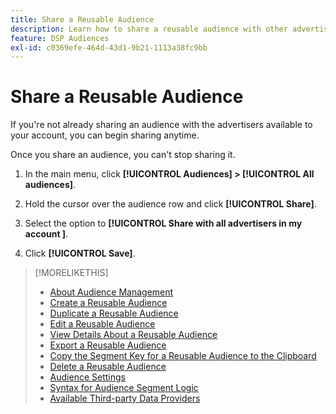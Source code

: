 ```yaml
---
title: Share a Reusable Audience
description: Learn how to share a reusable audience with other advertisers available to your account.
feature: DSP Audiences
exl-id: c0369efe-464d-43d1-9b21-1113a38fc9bb
---
```

# Share a Reusable Audience

If you're not already sharing an audience with the advertisers available to your account, you can begin sharing anytime.

Once you share an audience, you can't stop sharing it.

1. In the main menu, click **[!UICONTROL Audiences] > [!UICONTROL All audiences]**.

1. Hold the cursor over the audience row and click **[!UICONTROL Share]**.

1. Select the option to **[!UICONTROL Share with all advertisers in my account ]**.

1. Click **[!UICONTROL Save]**.

>[!MORELIKETHIS]
>
>* [About Audience Management](audience-about.md)
>* [Create a Reusable Audience](reusable-audience-create.md)
>* [Duplicate a Reusable Audience](reusable-audience-duplicate.md)
>* [Edit a Reusable Audience](reusable-audience-edit.md)
>* [View Details About a Reusable Audience](reusable-audience-view-details.md)
>* [Export a Reusable Audience](reusable-audience-export.md)
>* [Copy the Segment Key for a Reusable Audience to the Clipboard](reusable-audience-clipboard.md)
>* [Delete a Reusable Audience](reusable-audience-delete.md)
>* [Audience Settings](audience-settings.md)
>* [Syntax for Audience Segment Logic](audience-segment-logic-syntax.md)
>* [Available Third-party Data Providers](third-party-data-providers.md)
